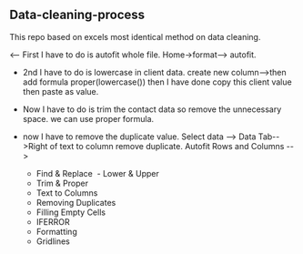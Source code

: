 ## Data-cleaning-process
This repo based on excels most identical method on data cleaning.

<-- First I have to do is autofit whole file. Home->format--> autofit.
* 2nd I have to do is lowercase in client data. create new column-->then add formula proper(lowercase()) then I have done copy this client value then paste as value.
* Now I have to do is trim the contact data so remove the unnecessary space. we can use proper formula.
* now I have to remove the duplicate value. Select data --> Data Tab-->Right of text to column remove duplicate.
Autofit Rows and Columns -->

    - Find & Replace
   ​ - Lower & Upper
    - Trim & Proper
    - Text to Columns
    - Removing Duplicates
    - Filling Empty Cells
    - IFERROR
    - Formatting
    - Gridlines
